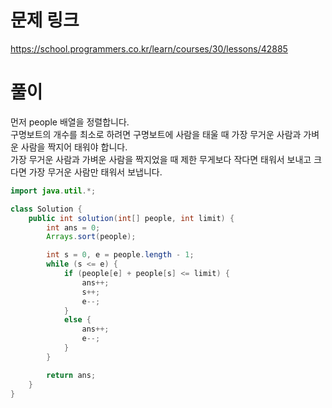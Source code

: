 # 문제 링크

https://school.programmers.co.kr/learn/courses/30/lessons/42885

# 풀이

먼저 people 배열을 정렬합니다.  
구명보트의 개수를 최소로 하려면 구명보트에 사람을 태울 때 가장 무거운 사람과 가벼운 사람을 짝지어 태워야 합니다.  
가장 무거운 사람과 가벼운 사람을 짝지었을 때 제한 무게보다 작다면 태워서 보내고 크다면 가장 무거운 사람만 태워서 보냅니다.

```java
import java.util.*;

class Solution {
    public int solution(int[] people, int limit) {
        int ans = 0;
        Arrays.sort(people);

        int s = 0, e = people.length - 1;
        while (s <= e) {
            if (people[e] + people[s] <= limit) {
                ans++;
                s++;
                e--;
            }
            else {
                ans++;
                e--;
            }
        }

        return ans;
    }
}
```
